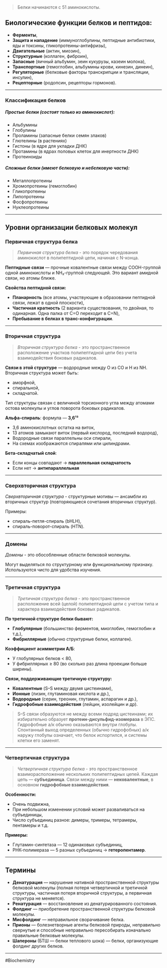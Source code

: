 
> Белки начинаются с 51 аминокислоты.

## Биологические функции белков и пептидов:

- **Ферменты**, 
- **Защита и нападение** (иммуноглобулины, пептидные антибиотики, яды и токсины, гликопротеины-антифризы),
- **Двигательные** (актин, миозин),
- **Структурные** (коллаген, фиброин),  
- **Запасные** (яичный альбумин, зеин кукурузы, казеин молока),  
- **Транспортные** (гемоглобин, альбумины крови, кинезин, динеин),  
- **Регуляторные** (белковые факторы транскрипции и трансляции, инсулин),  
- **Рецепторные** (родопсин, рецепторы гормонов).

---

### Классификация белков

##### Простые белки (состоят только из аминокислот):

- Альбумины  
- Глобулины  
- Проламины (запасные белки семян злаков)  
- Глютелины (в растениях)  
- Гистоны (в ядре для укладки ДНК)  
- Протамины (в ядрах половых клеток для инертности ДНК)  
- Протеиноиды

##### Сложные белки (имеют белковую и небелковую части):

- Металлопротеины  
- Хромопротеины (гемоглобин)  
- Гликопротеины  
- Липопротеины  
- Фосфопротеины  
- Нуклеопротеины

---

## Уровни организации белковых молекул

### Первичная структура белка

> *Первичная структура белка* - это порядок чередования аминокислот в полипептидной цепи, начиная с N-конца.

**Пептидные связи** — прочные ковалентные связи между COOH-группой одной аминокислоты и NH₂-группой следующей. Это вариант амидной связи, но атомы ближе.

**Свойства пептидной связи:**

- **Планарность** (все атомы, участвующие в образовании пептидной связи, лежат в одной плоскости),
- **Частичная кратность** (2 варианта существования, то двойная, то одинарная. Одна палка от С=О переходит в С=N),
- **Пребывание в белках в транс-конфигурации**.

---

### Вторичная структура

> *Вторичная структура белка* - это пространственное расположение участков полипептидной цепи без учета взаимодействия боковых радикалов.

**Связи в этой структуре** — водородные между О из СО и Н из NH.  
Вторичная структура может быть:
- аморфной,
- спиральной,
- складчатой.  

Тип структуры связан с величиной торсионного угла между атомами остова молекулы и углов поворота боковых радикалов.

**Альфа-спираль**: формула — **3,6¹³**  
- 3,6 аминокислотных остатка на виток,
- 13 атомов замыкают виток (первый кислород, последний водород),  
- Водородные связи параллельны оси спирали,  
- На схемах изображаются спиралями или цилиндрами.

**Бета-складчатый слой**:  
- Если концы совпадают → **параллельная складчатость**  
- Если нет → **антипараллельная**

---

### Сверхвторичная структура

*Сверхвторичная структура* - структурные мотивы — ансамбли из вторичных структур (повторяющиеся сочетания вторичных структур).  

Примеры:
- спираль-петля-спираль (bHLH),
- спираль-поворот-спираль (HTN).

---

### Домены

*Домены* - это обособленные области белковой молекулы.  

Могут выделяться по структурному или функциональному признаку.  
Используются чисто для удобства изучения.

---

### Третичная структура

> *Третичная структура белка* - это пространственное расположение всей (целой) полипептидной цепи с учетом типа и характера взаимодействия боковых радикалов.

**По третичной структуре белки бывают:**
- **Глобулярные** (большинство ферментов, миоглобин, гемоглобин и т.д.),
- **Фибриллярные** (обычно структурные белки, коллаген).

**Коэффициент асимметрии А/Б**:  
- У глобулярных белков < 80,
- У фибриллярных ≥ 80 (во сколько раз длина проекции больше ширины).

**Связи, поддерживающие третичную структуру:**
- **Ковалентные** (S–S между двумя цистеинами),
- **Ионные** (лизин, глутаминовая кислота и др.),
- **Водородные** (серин, треонин, глутамин, аспарагин и др.),
- **Гидрофобные взаимодействия** (лейцин, изолейцин и др).

> S–S связи образуются не между всеми подряд цистеинами; их избирательно образует **протеин-дисульфид-изомераза** в ЭПС.  
> Гидрофобные а/к обычно оказываются внутри глобулы.  
> Спонтанный выход определенных (обычно гидрофобных) а/к наружу глобулы означает, что белок испортился, и системы клетки его заменят.

---

### Четвертичная структура

> *Четвертичная структура белка* - это пространственное взаиморасположение нескольких полипептидных цепей. Каждая цепь — **субъединица**. Связи между ними — **нековалентные**, в основном **гидрофобные взаимодействия**.

**Особенности:**
- Очень подвижна,
- При небольшом изменении условий может разваливаться на субъединицы,
- Число субъединиц разное: димеры, тримеры, тетрамеры, пентамеры и т.д.

**Примеры:**
- Глутамин-синтетаза — 12 одинаковых субъединиц,
- РНК-полимераза — 5 разных субъединиц → **гетеропентамер**.

---

## Термины

- **Денатурация** — нарушение нативной пространственной структуры белковой молекулы (полная потеря четвертичной и третичной структуры, частичная потеря вторичной структуры, а первичная структура не меняется).
- **Ренатурация** — восстановление из денатурированного состояния.
- **Фолдинг** — приобретение пространственной структуры белковой молекулы.
- **Мисфолдинг** — неправильное сворачивание белка.
- **Прионы** — болезнетворные агенты белковой природы, неправильно свернутые и способные неправильно пересобирать изначально правильные белковые молекулы.
- **Шапероны** (БТШ — белки теплового шока) — белки, организующие фолдинг других белков.


---
#Biochemistry 